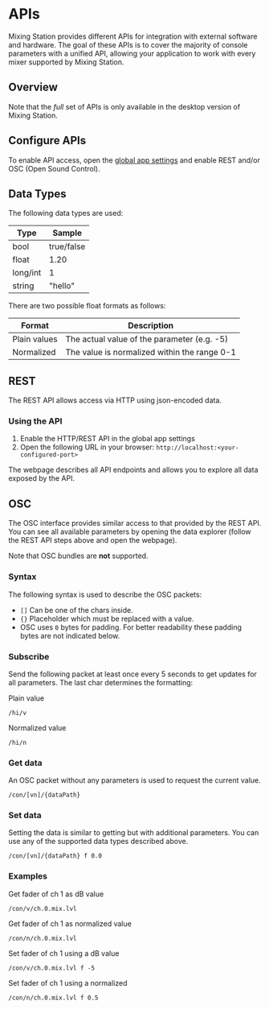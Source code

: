 # APIs
Mixing Station provides different APIs for integration with external software and hardware.
The goal of these APIs is to cover the majority of console parameters with a unified API, allowing your application to work with every mixer supported by Mixing Station.

## Overview
Note that the *full* set of APIs is only available in the desktop version of Mixing Station.

## Configure APIs
To enable API access, open the [global app settings](../settings/global.md) and enable REST and/or OSC (Open Sound Control).

## Data Types
The following data types are used:

| Type | Sample |
| --- | --- |
| bool | true/false |
| float | 1.20 |
| long/int | 1 |
| string | "hello" |



There are two possible float formats as follows:

| Format | Description | 
| --- | --- |
| Plain values | The actual value of the parameter (e.g. -5) |
| Normalized | The value is normalized within the range 0-1 |


## REST
The REST API allows access via HTTP using json-encoded data.

### Using the API

1. Enable the HTTP/REST API in the global app settings
2. Open the following URL in your browser: `http://localhost:<your-configured-port>`

The webpage describes all API endpoints and allows you to explore all data exposed by the API.


## OSC

The OSC interface provides similar access to that provided by the REST API.
You can see all available parameters by opening the data explorer (follow the REST API steps above and open the webpage).

Note that OSC bundles are **not** supported.


### Syntax
The following syntax is used to describe the OSC packets:

- `[]` Can be one of the chars inside.
- `{}` Placeholder which must be replaced with a value.
- OSC uses `0` bytes for padding. For better readability these padding bytes are not indicated below.

### Subscribe
Send the following packet at least once every 5 seconds to get updates for all parameters.
The last char determines the formatting:

Plain value
```
/hi/v
```

Normalized value
```
/hi/n
```

### Get data
An OSC packet without any parameters is used to request the current value.
```
/con/[vn]/{dataPath}
```

### Set data
Setting the data is similar to getting but with additional parameters.
You can use any of the supported data types described above.

```
/con/[vn]/{dataPath} f 0.0
```


### Examples
Get fader of ch 1 as dB value
```
/con/v/ch.0.mix.lvl
```

Get fader of ch 1 as normalized value
```
/con/n/ch.0.mix.lvl
```

Set fader of ch 1 using a dB value
```
/con/v/ch.0.mix.lvl f -5
```

Set fader of ch 1 using a normalized
```
/con/n/ch.0.mix.lvl f 0.5
```